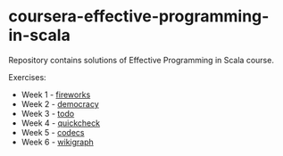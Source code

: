 # coursera-effective-programming-in-scala

Repository contains solutions of Effective Programming in Scala course.

Exercises:

- Week 1 - [fireworks](./fireworks/)
- Week 2 - [democracy](./democracy/)
- Week 3 - [todo](./todo/)
- Week 4 - [quickcheck](./quickcheck/)
- Week 5 - [codecs](./codecs/)
- Week 6 - [wikigraph](./wikigraph/)

